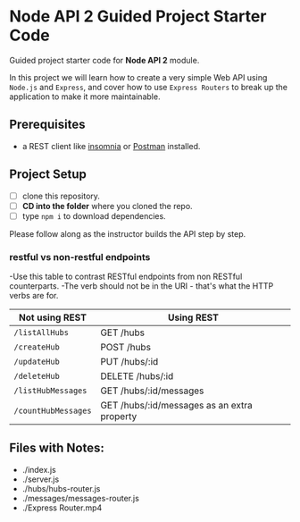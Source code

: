 # Node API 2 Guided Project Starter Code

Guided project starter code for **Node API 2** module.

In this project we will learn how to create a very simple Web API using `Node.js` and `Express`, and cover how to use `Express Routers` to break up the application to make it more maintainable.

## Prerequisites

- a REST client like [insomnia](https://insomnia.rest/download/) or [Postman](https://www.getpostman.com/downloads/) installed.

## Project Setup

- [ ] clone this repository.
- [ ] **CD into the folder** where you cloned the repo.
- [ ] type `npm i` to download dependencies.

Please follow along as the instructor builds the API step by step.

### restful vs non-restful endpoints
-Use this table to contrast RESTful endpoints from non RESTful counterparts.
-The verb should not be in the URI - that's what the HTTP verbs are for.

| Not using REST      | Using REST                                  |
| ------------------- | ------------------------------------------- |
| `/listAllHubs`      | GET /hubs                                   |
| `/createHub`        | POST /hubs                                  |
| `/updateHub`        | PUT /hubs/:id                               |
| `/deleteHub`        | DELETE /hubs/:id                            |
| `/listHubMessages`  | GET /hubs/:id/messages                      |
| `/countHubMessages` | GET /hubs/:id/messages as an extra property |


## Files with Notes:
- ./index.js
- ./server.js
- ./hubs/hubs-router.js
- ./messages/messages-router.js
- ./Express Router.mp4